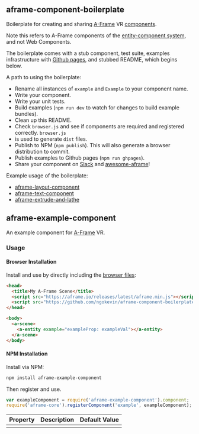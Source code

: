 ## aframe-component-boilerplate

Boilerplate for creating and sharing [A-Frame](https://aframe.io) VR
[components](https://aframe.io/docs/core/component.html).

Note this refers to A-Frame components of the [entity-component
system](https://en.wikipedia.org/wiki/Entity_component_system), and not Web
Components.

The boilerplate comes with a stub component, test suite, examples
infrastructure with [Github pages](https://pages.github.com/), and stubbed
README, which begins below.

A path to using the boilerplate:

- Rename all instances of `example` and `Example` to your component name.
- Write your component.
- Write your unit tests.
- Build examples (`npm run dev` to watch for changes to build example bundles).
- Clean up this README.
- Check `browser.js` and see if components are required and registered correctly. `browser.js`
- is used to generate `dist` files.
- Publish to NPM (`npm publish`). This will also generate a browser distribution to commit.
- Publish examples to Github pages (`npm run ghpages`).
- Share your component on [Slack](http://aframevr.slack.com/) and [awesome-aframe](https://github.com/aframevr/awesome-aframe)!

Example usage of the boilerplate:

- [aframe-layout-component](https://github.com/ngokevin/aframe-layout-component)
- [aframe-text-component](https://github.com/ngokevin/aframe-text-component)
- [aframe-extrude-and-lathe](https://github.com/JosePedroDias/aframe-extrude-and-lathe)

## aframe-example-component

An example component for [A-Frame](https://aframe.io) VR.

### Usage

#### Browser Installation

Install and use by directly including the [browser files](dist):

```html
<head>
  <title>My A-Frame Scene</title>
  <script src="https://aframe.io/releases/latest/aframe.min.js"></script>
  <script src="https://github.com/ngokevin/aframe-component-boilerplate/blob/master/dist/aframe-example-component.min.js"></script>
</head>

<body>
  <a-scene>
    <a-entity example="exampleProp: exampleVal"></a-entity>
  </a-scene>
</body>
```

#### NPM Installation

Install via NPM:

```bash
npm install aframe-example-component
```

Then register and use.

```js
var exampleComponent = require('aframe-example-component').component;
require('aframe-core').registerComponent('example', exampleComponent);
```

| Property | Description | Default Value |
| -------- | ----------- | ------------- |
|          |             |               |
